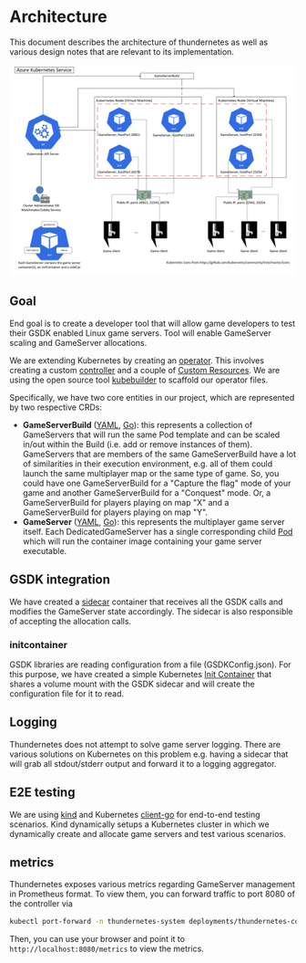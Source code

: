 # Architecture

This document describes the architecture of thundernetes as well as various design notes that are relevant to its implementation.

![Architecture diagram](diagram.png)

## Goal

End goal is to create a developer tool that will allow game developers to test their GSDK enabled Linux game servers. Tool will enable GameServer scaling and GameServer allocations. 

We are extending Kubernetes by creating an [operator](https://kubernetes.io/docs/concepts/extend-kubernetes/operator/). This involves creating a custom [controller](https://kubernetes.io/docs/concepts/architecture/controller/) and a couple of [Custom Resources](https://kubernetes.io/docs/concepts/extend-kubernetes/api-extension/custom-resources/). We are using the open source tool [kubebuilder](https://github.com/kubernetes-sigs/kubebuilder) to scaffold our operator files.

Specifically, we have two core entities in our project, which are represented by two respective CRDs:

- **GameServerBuild** ([YAML](../operator/config/crd/bases/mps.playfab.com_gameserverbuildss.yaml), [Go](../operator/api/v1alpha1/gameserverbuild_types.go)): this represents a collection of GameServers that will run the same Pod template and can be scaled in/out within the Build (i.e. add or remove instances of them). GameServers that are members of the same GameServerBuild have a lot of similarities in their execution environment, e.g. all of them could launch the same multiplayer map or the same type of game. So, you could have one GameServerBuild for a "Capture the flag" mode of your game and another GameServerBuild for a "Conquest" mode. Or, a GameServerBuild for players playing on map "X" and a GameServerBuild for players playing on map "Y".
- **GameServer** ([YAML](../operator/config/crd/bases/mps.playfab.com_gameservers.yaml), [Go](../operator/api/v1alpha1/gameserver_types.go)): this represents the multiplayer game server itself. Each DedicatedGameServer has a single corresponding child [Pod](https://kubernetes.io/docs/concepts/workloads/pods/pod/) which will run the container image containing your game server executable.

## GSDK integration

We have created a [sidecar](https://www.magalix.com/blog/the-sidecar-pattern) container that receives all the GSDK calls and modifies the GameServer state accordingly. The sidecar is also responsible of accepting the allocation calls.

### initcontainer

GSDK libraries are reading configuration from a file (GSDKConfig.json). For this purpose, we have created a simple Kubernetes [Init Container](https://kubernetes.io/docs/concepts/workloads/pods/init-containers/) that shares a volume mount with the GSDK sidecar and will create the configuration file for it to read.

## Logging

Thundernetes does not attempt to solve game server logging. There are various solutions on Kubernetes on this problem e.g. having a sidecar that will grab all stdout/stderr output and forward it to a logging aggregator. 

## E2E testing

We are using [kind](https://kind.sigs.k8s.io/) and Kubernetes [client-go](https://github.com/kubernetes/client-go) for end-to-end testing scenarios. Kind dynamically setups a Kubernetes cluster in which we dynamically create and allocate game servers and test various scenarios.

## metrics 

Thundernetes exposes various metrics regarding GameServer management in Prometheus format. To view them, you can forward traffic to port 8080 of the controller via

```bash
kubectl port-forward -n thundernetes-system deployments/thundernetes-controller-manager 8080:8080
```

Then, you can use your browser and point it to `http://localhost:8080/metrics` to view the metrics.